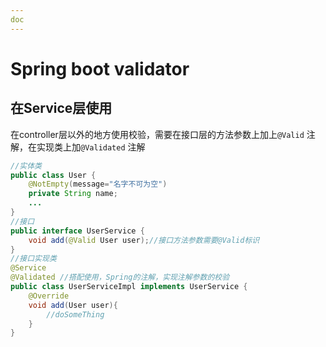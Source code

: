 ```yaml
---
doc
---
```


# Spring boot validator

## 在Service层使用

在controller层以外的地方使用校验，需要在接口层的方法参数上加上`@Valid` 注解，在实现类上加`@Validated` 注解

```java
//实体类
public class User {
    @NotEmpty(message="名字不可为空")
    private String name;
    ...
}
//接口
public interface UserService {
    void add(@Valid User user);//接口方法参数需要@Valid标识
}
//接口实现类
@Service
@Validated //搭配使用，Spring的注解，实现注解参数的校验
public class UserServiceImpl implements UserService {
    @Override
    void add(User user){
        //doSomeThing
    }
}
```
